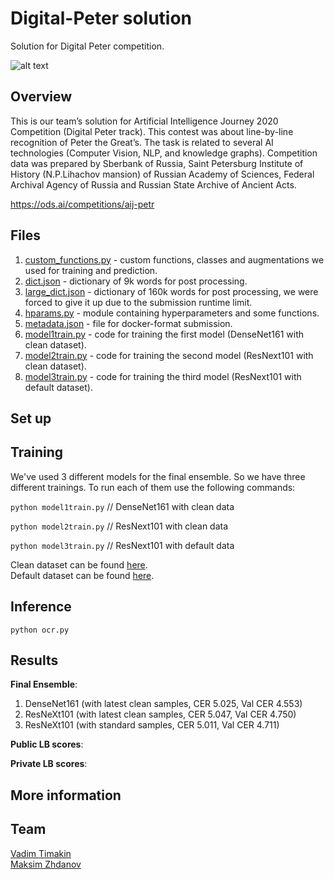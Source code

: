 # Digital-Peter solution
Solution for Digital Peter competition.

![alt text](https://github.com/t0efL/Digital-Peter/blob/main/img.jpg)

## Overview

This is our team’s solution for Artificial Intelligence Journey 2020 Competition (Digital Peter track). This contest was about line-by-line recognition of Peter the Great’s. The task is related to several AI technologies (Computer Vision, NLP, and knowledge graphs). Competition data was prepared by Sberbank of Russia, Saint Petersburg Institute of History (N.P.Lihachov mansion) of Russian Academy of Sciences, Federal Archival Agency of Russia and Russian State Archive of Ancient Acts.

https://ods.ai/competitions/aij-petr

## Files
1. [custom_functions.py](https://github.com/t0efL/Digital-Peter/blob/main/custom_functions.py) - custom functions, classes and augmentations we used for training and prediction.
2. [dict.json](https://github.com/t0efL/Digital-Peter/blob/main/dict.json) - dictionary of 9k words for post processing.
3. [large_dict.json](https://github.com/t0efL/Digital-Peter/blob/main/large_dict.json) - dictionary of 160k words for post processing, we were forced to give it up due to the submission runtime limit.
4. [hparams.py](https://github.com/t0efL/Digital-Peter/blob/main/hparams.py) - module containing hyperparameters and some functions.
5. [metadata.json](https://github.com/t0efL/Digital-Peter/blob/main/metadata.json) - file for docker-format submission.
6. [model1train.py](https://github.com/t0efL/Digital-Peter/blob/main/model1train.py) - code for training the first model (DenseNet161 with clean dataset).
7. [model2train.py](https://github.com/t0efL/Digital-Peter/blob/main/model2train.py) - code for training the second model (ResNext101 with clean dataset).
8. [model3train.py](https://github.com/t0efL/Digital-Peter/blob/main/model3train.py) - code for training the third model (ResNext101 with default dataset).

## Set up

## Training
We've used 3 different models for the final ensemble. So we have three different trainings. To run each of them use the following commands:

`python model1train.py`  // DenseNet161 with clean data

`python model2train.py`  // ResNext101 with clean data

`python model3train.py`  // ResNext101 with default data

Clean dataset can be found [here](https://drive.google.com/file/d/1Qki21iEcg_iwMo3kWuaHi5AlxxpLKpof/view).  
Default dataset can be found [here](https://drive.google.com/file/d/1GyeiNYTh3a1S-CukmLJmbLkAWjnSpmja/view?usp=sharing).

## Inference

`python ocr.py`

## Results

**Final Ensemble**:
1. DenseNet161 (with latest clean samples, CER 5.025, Val CER 4.553)
2. ResNeXt101 (with latest clean samples, CER 5.047, Val CER 4.750)
3. ResNeXt101 (with standard samples, CER 5.011, Val CER 4.711)

**Public LB scores**:

**Private LB scores**:


## More information

## Team
[Vadim Timakin](https://github.com/t0efL)  
[Maksim Zhdanov](https://github.com/xzcodes)
